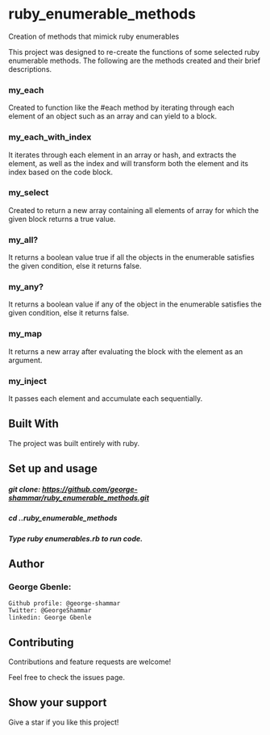 # ruby_enumerable_methods
Creation of methods that mimick ruby enumerables

This project was designed to re-create the functions of some selected ruby enumerable methods.
The following are the methods created and their brief descriptions.

### my_each 
Created to function like the #each method by iterating through each element of an object such as an array and can yield to a block.

### my_each_with_index
It iterates through each element in an array or hash, and extracts the element, as well as the index and will transform both the element and its index based on the code block.

### my_select
Created to return a new array containing all elements of array for which the given block returns a true value.

### my_all?
It returns a boolean value true if all the objects in the enumerable satisfies the given condition, else it returns false.

### my_any?
It returns a boolean value if any of the object in the enumerable satisfies the given condition, else it returns false.

### my_map
It returns a new array after evaluating the block with the element as an argument.

### my_inject
It passes each element and accumulate each sequentially.

## Built With
The project was built entirely with ruby.

## Set up and usage
##### git clone: https://github.com/george-shammar/ruby_enumerable_methods.git
##### cd ..ruby_enumerable_methods
##### Type ruby enumerables.rb to run code.

## Author

### George Gbenle:

    Github profile: @george-shammar
    Twitter: @GeorgeShammar
    linkedin: George Gbenle

## Contributing

Contributions and feature requests are welcome!

Feel free to check the issues page.

## Show your support

Give a star if you like this project!

